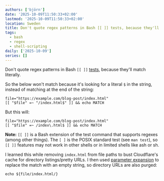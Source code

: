 ```yaml
---
authors: ['björn']
date: '2025-10-09T11:50:33+02:00'
lastmod: '2025-10-09T11:50:33+02:00'
location: Sweden
title: Don't quote regex patterns in Bash [[ ]] tests, because they'll match literally
tags:
  - bash
  - regex
  - shell-scripting
daily: ['2025-10-09']
series: []
---
```

Don't quote regex patterns in Bash `[[ ]]` [tests], because they'll match literally.

So the below won't match because it's looking for a literal `$` in the string,
instead of matching at the end of the string:

```shell
file="https://example.com/blog-post/index.html"
[[ "$file" =~ "/index.html$" ]] && echo MATCH
```

But this will:

```shell
file="https://example.com/blog-post/index.html"
[[ "$file" =~ /index\.html$ ]] && echo MATCH
```

**Note:** `[[ ]]` is a Bash extension of the test command that supports regexes (among other things).
The `[ ]` is the POSIX standard test (see `man test`),
so `[[ ]]` features may not work in other shells or in limited shells like ash or sh.

I learned this while removing `index.html` from file paths to bust Cloudflare's cache for directory listings/pretty URLs.
I then used [parameter expansion] to replace the match with an empty string, so directory URLs are also purged:

```shell
echo ${file/index.html/}
```

[tests]: https://www.gnu.org/software/bash/manual/html_node/Conditional-Constructs.html#index-_005b_005b
[parameter expansion]: https://www.gnu.org/software/bash/manual/html_node/Shell-Parameter-Expansion.html
